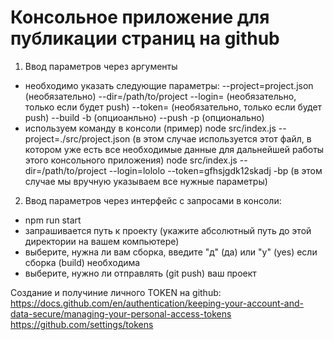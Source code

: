 # Консольное приложение для публикации страниц на github

1. Ввод параметров через аргументы
- необходимо указать следующие параметры:
    --project=project.json (необязательно)
    --dir=/path/to/project 
    --login=<username> (необязательно, только если будет push)
    --token=<TOKEN> (необязательно, только если будет push)
    --build -b (опциоанльно)
    --push  -p (опционально)
- используем команду в консоли (пример)
node src/index.js --project=./src/project.json (в этом случае используется этот файл, в котором уже есть все необходимые данные для дальнейшей работы этого консольного приложения)
node src/index.js --dir=/path/to/project --login=lololo --token=gfhsjgdk12skadj -bp (в этом случае мы вручную указываем все нужные параметры)

2. Ввод параметров через интерфейс с запросами в консоли:
- npm run start
- запрашивается путь к проекту (укажите абсолютный путь до этой директории на вашем компьютере)
- выберите, нужна ли вам сборка, введите "д" (да) или "y" (yes) если сборка (build) необходима
- выберите, нужно ли отправлять (git push) ваш проект

Создание и получиние личного TOKEN на github:
https://docs.github.com/en/authentication/keeping-your-account-and-data-secure/managing-your-personal-access-tokens
https://github.com/settings/tokens
